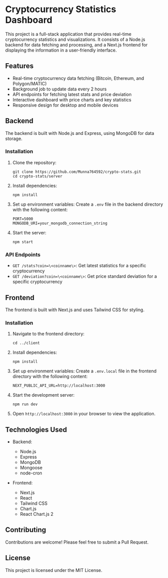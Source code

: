 # Cryptocurrency Statistics Dashboard

This project is a full-stack application that provides real-time cryptocurrency statistics and visualizations. It consists of a Node.js backend for data fetching and processing, and a Next.js frontend for displaying the information in a user-friendly interface.

## Features

- Real-time cryptocurrency data fetching (Bitcoin, Ethereum, and Polygon/MATIC)
- Background job to update data every 2 hours
- API endpoints for fetching latest stats and price deviation
- Interactive dashboard with price charts and key statistics
- Responsive design for desktop and mobile devices

## Backend

The backend is built with Node.js and Express, using MongoDB for data storage.

### Installation

1. Clone the repository:
   ```
   git clone https://github.com/Munna764592/crypto-stats.git
   cd crypto-stats/server
   ```

2. Install dependencies:
   ```
   npm install
   ```

3. Set up environment variables:
   Create a `.env` file in the backend directory with the following content:
   ```
   PORT=5000
   MONGODB_URI=your_mongodb_connection_string
   ```

4. Start the server:
   ```
   npm start
   ```

### API Endpoints

- `GET /stats?coin=\<coinname\>`: Get latest statistics for a specific cryptocurrency
- `GET /deviation?coin=\<coinname\>`: Get price standard deviation for a specific cryptocurrency

## Frontend

The frontend is built with Next.js and uses Tailwind CSS for styling.

### Installation

1. Navigate to the frontend directory:
   ```
   cd ../client
   ```

2. Install dependencies:
   ```
   npm install
   ```

3. Set up environment variables:
   Create a `.env.local` file in the frontend directory with the following content:
   ```
   NEXT_PUBLIC_API_URL=http://localhost:3000
   ```

4. Start the development server:
   ```
   npm run dev
   ```

5. Open `http://localhost:3000` in your browser to view the application.

## Technologies Used

- Backend:
  - Node.js
  - Express
  - MongoDB
  - Mongoose
  - node-cron

- Frontend:
  - Next.js
  - React
  - Tailwind CSS
  - Chart.js
  - React Chart.js 2

## Contributing

Contributions are welcome! Please feel free to submit a Pull Request.

## License

This project is licensed under the MIT License.
